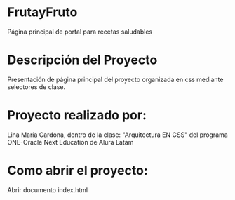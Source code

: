 # FrutayFruto
Página principal de portal para recetas saludables


# Descripción del Proyecto
Presentación de página principal del proyecto organizada en css mediante selectores de clase.

# Proyecto realizado por:
Lina María Cardona, dentro de la clase: "Arquitectura EN CSS" del programa ONE-Oracle Next Education de Alura Latam

# Como abrir el proyecto:
Abrir documento index.html
